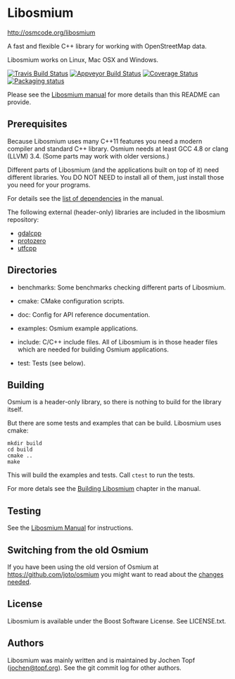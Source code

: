 # Libosmium

http://osmcode.org/libosmium

A fast and flexible C++ library for working with OpenStreetMap data.

Libosmium works on Linux, Mac OSX and Windows.

[![Travis Build Status](https://secure.travis-ci.org/osmcode/libosmium.svg)](https://travis-ci.org/osmcode/libosmium)
[![Appveyor Build Status](https://ci.appveyor.com/api/projects/status/github/osmcode/libosmium?svg=true)](https://ci.appveyor.com/project/Mapbox/libosmium)
[![Coverage Status](https://codecov.io/gh/osmcode/libosmium/branch/master/graph/badge.svg)](https://codecov.io/gh/osmcode/libosmium)
[![Packaging status](https://repology.org/badge/tiny-repos/libosmium.svg)](https://repology.org/metapackage/libosmium)

Please see the [Libosmium manual](http://osmcode.org/libosmium/manual.html)
for more details than this README can provide.


## Prerequisites

Because Libosmium uses many C++11 features you need a modern compiler and
standard C++ library. Osmium needs at least GCC 4.8 or clang (LLVM) 3.4.
(Some parts may work with older versions.)

Different parts of Libosmium (and the applications built on top of it) need
different libraries. You DO NOT NEED to install all of them, just install those
you need for your programs.

For details see the [list of
dependencies](http://osmcode.org/libosmium/manual.html#dependencies) in the
manual.

The following external (header-only) libraries are included in the libosmium
repository:
* [gdalcpp](https://github.com/joto/gdalcpp)
* [protozero](https://github.com/mapbox/protozero)
* [utfcpp](http://utfcpp.sourceforge.net/)


## Directories

* benchmarks: Some benchmarks checking different parts of Libosmium.

* cmake: CMake configuration scripts.

* doc: Config for API reference documentation.

* examples: Osmium example applications.

* include: C/C++ include files. All of Libosmium is in those header files
  which are needed for building Osmium applications.

* test: Tests (see below).


## Building

Osmium is a header-only library, so there is nothing to build for the
library itself.

But there are some tests and examples that can be build. Libosmium uses
cmake:

    mkdir build
    cd build
    cmake ..
    make

This will build the examples and tests. Call `ctest` to run the tests.

For more detals see the
[Building Libosmium](http://osmcode.org/libosmium/manual.html#building-libosmium)
chapter in the manual.


## Testing

See the
[Libosmium Manual](http://osmcode.org/libosmium/manual.html#running-tests)
for instructions.


## Switching from the old Osmium

If you have been using the old version of Osmium at
https://github.com/joto/osmium you might want to read about the [changes
needed](http://osmcode.org/libosmium/manual.html#changes-from-old-versions-of-osmium).


## License

Libosmium is available under the Boost Software License. See LICENSE.txt.


## Authors

Libosmium was mainly written and is maintained by Jochen Topf
(jochen@topf.org). See the git commit log for other authors.

